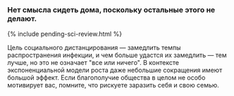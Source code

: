 ### Нет смысла сидеть дома, поскольку остальные этого не делают.

{% include pending-sci-review.html %}

Цель социального дистанцирования — замедлить темпы распространения инфекции, и чем больше удастся их замедлить — тем лучше, но это не означает "все или ничего". В контексте экспоненциальной модели роста даже небольшие сокращения имеют большой эффект. Если благополучие общества в целом не особо мотивирует вас, помните, что рискуете заразить себя и свою семью.

